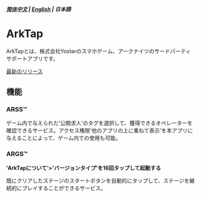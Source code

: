 ##### [简体中文](README.md) | [English](README_EN.md) | 日本語
# ArkTap
ArkTapとは、株式会社Yostarのスマホゲーム、アークナイツのサードパーティサポートアプリです。

[最新のリリース](https://github.com/IcebemAst/ArknightsTap/releases/latest)

## 機能

### ARSS™
ゲーム内で与えられた'公開求人'のタグを選択して、獲得できるオペレーターを確認できるサービス。アクセス権限'他のアプリの上に重ねて表示'を本アプリに与えることによって、ゲーム内での使用も可能。

### ARGS™
**'ArkTapについて'>'バージョンタイプ'を16回タップして起動する**

既にクリアしたステージのスタートボタンを自動的にタップして、ステージを継続的にプレイすることができるサービス。
